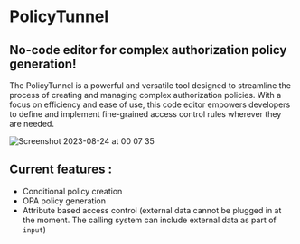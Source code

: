 # PolicyTunnel
## No-code editor for complex authorization policy generation! 

The PolicyTunnel is a powerful and versatile tool designed to streamline the process of creating and managing complex authorization policies. With a focus on efficiency and ease of use, this code editor empowers developers to define and implement fine-grained access control rules wherever they are needed.

![Screenshot 2023-08-24 at 00 07 35](https://github.com/shashimalcse/policytunnel/assets/43197743/399e30db-2787-4f54-8062-ee51ccbb7d2a)

## Current features :

- Conditional policy creation
- OPA policy generation  
- Attribute based access control (external data cannot be plugged in at the moment. The calling system can include external data as part of `input`)
